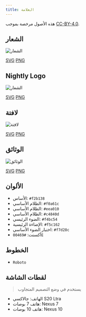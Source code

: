 ```yaml
---
title: العلامة
---
```


هذه الأصول مرخصة بموجب [CC-BY-4.0](https://github.com/LinwoodDev/Butterfly/blob/develop/BRANDING_LICENSE).

## الشعار

![الشعار](/img/logo.svg)

[SVG](/img/logo.svg) [PNG](/img/logo.png)

## Nightly Logo

![الشعار](/img/nightly.svg)

[SVG](/img/nightly.svg) [PNG](/img/nightly.png)

## لافتة

![لافتة](/img/banner.svg)

[SVG](/img/banner.svg) [PNG](/img/banner.png)

## الوثائق

![الوثائق](/img/docs.svg)

[SVG](/img/docs.svg) [PNG](/img/docs.png)

## الألوان

* الأساس: `#f2b138`
* الظلام الأساسي: `#f0a61c`
* الظلام الأساسي: `#eea010`
* الظلام الأساسي: `#c4840d`
* الضوء الرئيسي: `#f4bc54`
* الإضاءة الرئيسية: `#f5c162`
* اختبار الضوء الأساسي: `#f7d28c`
* أكسنت: `#00469E`

## الخطوط

* `Roboto`

## لقطات الشاشة

> يستخدم في وضع التصميم المتجاوب

* الهاتف: جالاكسي S20 Ltra
* هاتف 7 بوصات: Nexus 7
* هاتف 10 بوصات: Nexus 10
